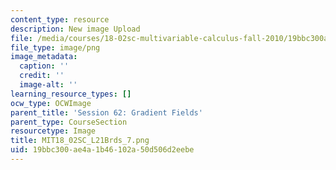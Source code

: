 ```yaml
---
content_type: resource
description: New image Upload
file: /media/courses/18-02sc-multivariable-calculus-fall-2010/19bbc300ae4a1b46102a50d506d2eebe_MIT18_02SC_L21Brds_7.png
file_type: image/png
image_metadata:
  caption: ''
  credit: ''
  image-alt: ''
learning_resource_types: []
ocw_type: OCWImage
parent_title: 'Session 62: Gradient Fields'
parent_type: CourseSection
resourcetype: Image
title: MIT18_02SC_L21Brds_7.png
uid: 19bbc300-ae4a-1b46-102a-50d506d2eebe
---
```

